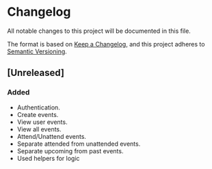 # Changelog

All notable changes to this project will be documented in this file.

The format is based on [Keep a Changelog](https://keepachangelog.com/en/1.0.0/),
and this project adheres to [Semantic Versioning](https://semver.org/spec/v2.0.0.html).

## [Unreleased]

### Added

- Authentication.
- Create events.
- View user events.
- View all events.
- Attend/Unattend events.
- Separate attended from unattended events.
- Separate upcoming from past events.
- Used helpers for logic
